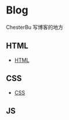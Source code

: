 # Blog
ChesterBu 写博客的地方

## HTML

* [HTML](https://github.com/ChesterBu/Blog/issues/1)

## CSS

* [CSS](https://github.com/ChesterBu/Blog/issues/2)

## JS

